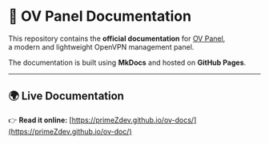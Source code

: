 # 📖 OV Panel Documentation

This repository contains the **official documentation** for [OV Panel](https://github.com/primeZdev/ov-panel),  
a modern and lightweight OpenVPN management panel.

The documentation is built using **MkDocs** and hosted on **GitHub Pages**.

---

## 🌍 Live Documentation

👉 **Read it online:** 
[https://primeZdev.github.io/ov-docs/](https://primeZdev.github.io/ov-doc/)

